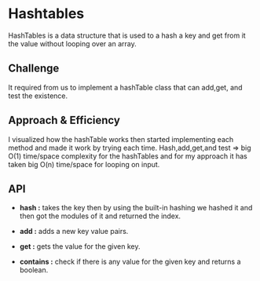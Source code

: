 # Hashtables
<!-- Short summary or background information -->
HashTables is a data structure that is used to a hash a key and get from it the value without looping over an array.

## Challenge
<!-- Description of the challenge -->
It required from us to implement a hashTable class that can add,get, and test the existence.

## Approach & Efficiency
<!-- What approach did you take? Why? What is the Big O space/time for this approach? -->
I visualized how the hashTable works then started implementing each method and made it work by trying each time.
Hash,add,get,and test => big O(1) time/space complexity for the hashTables and for my approach it has taken big O(n) time/space for looping on input.

## API
<!-- Description of each method publicly available in each of your hashtable -->

* **hash :** takes the key then by using the built-in hashing we hashed it and then got the modules of it and returned the index.

* **add :** adds a new key value pairs. 

* **get :** gets the value for the given key.

* **contains :** check if there is any value for the given key and returns a boolean.

